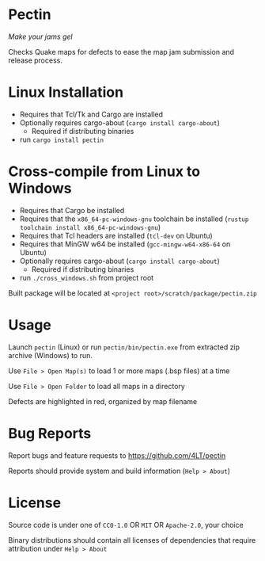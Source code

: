 # Pectin

*Make your jams gel*

Checks Quake maps for defects to ease the map jam submission and release
process.

# Linux Installation

* Requires that Tcl/Tk and Cargo are installed
* Optionally requires cargo-about (`cargo install cargo-about`)
    * Required if distributing binaries
* run `cargo install pectin`

# Cross-compile from Linux to Windows

* Requires that Cargo be installed
* Requires that the `x86_64-pc-windows-gnu` toolchain be installed
(`rustup toolchain install x86_64-pc-windows-gnu`)
* Requires that Tcl headers are installed (`tcl-dev` on Ubuntu)
* Requires that MinGW w64 be installed (`gcc-mingw-w64-x86-64` on Ubuntu)
* Optionally requires cargo-about (`cargo install cargo-about`)
    * Required if distributing binaries
* run `./cross_windows.sh` from project root

Built package will be located at `<project root>/scratch/package/pectin.zip`

# Usage

Launch `pectin` (Linux) or run `pectin/bin/pectin.exe` from extracted zip
archive (Windows) to run.

Use `File > Open Map(s)` to load 1 or more maps (.bsp files) at a time

Use `File > Open Folder` to load all maps in a directory

Defects are highlighted in red, organized by map filename

# Bug Reports

Report bugs and feature requests to https://github.com/4LT/pectin

Reports should provide system and build information (`Help > About`)

# License

Source code is under one of `CC0-1.0` OR `MIT` OR `Apache-2.0`, your choice

Binary distributions should contain all licenses of dependencies that require
attribution under `Help > About`
